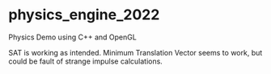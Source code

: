 # physics_engine_2022

Physics Demo using C++ and OpenGL

SAT is working as intended.
Minimum Translation Vector seems to work, but could be fault of strange impulse calculations.

